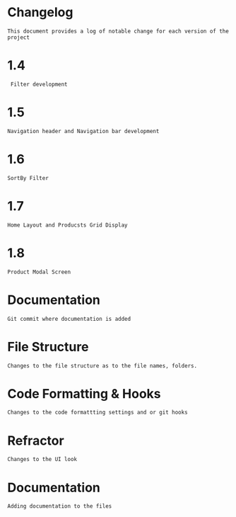 # Changelog

    This document provides a log of notable change for each version of the project

# 1.4

     Filter development

# 1.5

    Navigation header and Navigation bar development

# 1.6

    SortBy Filter

# 1.7

    Home Layout and Producsts Grid Display

# 1.8

    Product Modal Screen

# Documentation

    Git commit where documentation is added

# File Structure

    Changes to the file structure as to the file names, folders.

# Code Formatting & Hooks

    Changes to the code formattting settings and or git hooks

# Refractor

    Changes to the UI look

# Documentation

    Adding documentation to the files
